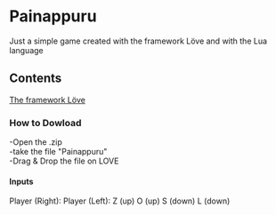 # Painappuru
Just a simple game created with the framework Löve and with the Lua language

<h2>Contents</h2>
<a href="https://love2d.org/">The framework Löve</a>

<h3>How to Dowload</h3>
-Open the .zip </br>
-take the file "Painappuru" </br> 
-Drag & Drop the file on LOVE

<h4>Inputs</h4>

Player (Right):         Player (Left):
Z (up)                  O (up)
S (down)                L (down)

